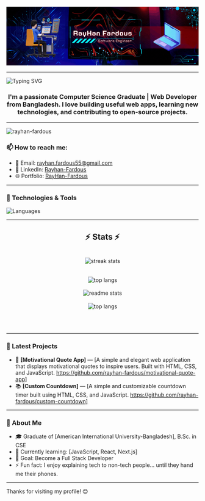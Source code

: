 ![logo](https://github.com/rayhan-fardous/rayhan-fardous/blob/main/GitHub%20Banner.gif)

---

![Typing SVG](https://readme-typing-svg.demolab.com?font=Righteous&size=35&pause=1000&center=true&vCenter=true&width=435&lines=Hi+There!%F0%9F%91%8B;I'm+RayHan+Fardous%F0%9F%98%8E)

<h3 align="center">I'm a passionate Computer Science Graduate | Web Developer from Bangladesh.  
I love building useful web apps, learning new technologies, and contributing to open-source projects.</h3>

---

<p align="left"> <img src="https://komarev.com/ghpvc/?username=rayhan-fardous&label=Profile%20views&color=0e75b6&style=flat" alt="rayhan-fardous" /> </p>

### 📫 How to reach me:

- 📧 Email: rayhan.fardous55@gmail.com
- 💼 LinkedIn: [Rayhan-Fardous](https://www.linkedin.com/in/rayhanfardous/)
- 🌐 Portfolio: [RayHan-Fardous](https://rayhan-fardous.netlify.app/)

---

### 🔧 Technologies & Tools

![Languages](https://skillicons.dev/icons?i=html,css,js,php,laravel,mysql,git,github,vscode)

---

<h2 align="center">⚡ Stats ⚡</h2>
<br>
<div align=center>
  <img width=500 src="https://github-readme-streak-stats-one-lake.vercel.app?user=rayhan-fardous&theme=radical&border_radius=10&currStreakLabel=0CEB2A&border=000000&ring=FFC400&fire=FF0E0E&sideNums=00EEFF&sideLabels=1D8BEB" alt="streak stats"/> <br/> <br/>
  
  <img width=325 align="center" src="https://github-readme-stats.vercel.app/api/top-langs/?username=rayhan-fardous&border_radius=10&layout=compact&theme=radical" alt="top langs" /><br/> <br/>
  <img width=390 src="https://github-readme-stats.vercel.app/api?username=rayhan-fardous&border_radius=10&rank_icon=github&theme=radical" alt="readme stats" />
  <br/><br/>
  <img width=600 align="center" src="https://github-profile-summary-cards.vercel.app/api/cards/profile-details?username=rayhan-fardous&theme=radical" alt="top langs" />
</div>

<br/><br/>

---

### 📝 Latest Projects

- 💼 **[Motivational Quote App]** — [A simple and elegant web application that displays motivational quotes to inspire users. Built with HTML, CSS, and JavaScript. https://github.com/rayhan-fardous/motivational-quote-app]
- 📚 **[Custom Countdown]** — [A simple and customizable countdown timer built using HTML, CSS, and JavaScript. https://github.com/rayhan-fardous/custom-countdown]

---

### 📖 About Me

- 🎓 Graduate of [American International University-Bangladesh], B.Sc. in CSE
- 🌱 Currently learning: [JavaScript, React, Next.js]
- 🎯 Goal: Become a Full Stack Developer
- ⚡ Fun fact: I enjoy explaining tech to non-tech people... until they hand me their phones.

---

Thanks for visiting my profile! 😊
